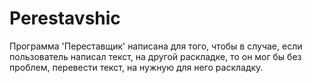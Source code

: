 # Perestavshic
Программа 'Переставщик' написана для того, чтобы в случае, если пользователь написал текст, на другой раскладке, то он мог бы без проблем, перевести текст, на нужную для него раскладку.

